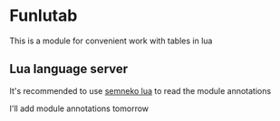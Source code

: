 # Funlutab
This is a module for convenient work with tables in lua

## Lua language server
It's recommended to use [semneko lua](https://marketplace.visualstudio.com/items?itemName=sumneko.lua) to read the module annotations

I'll add module annotations tomorrow
